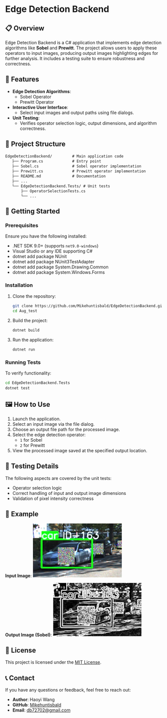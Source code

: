 # Edge Detection Backend

## 📋 Overview
Edge Detection Backend is a C# application that implements edge detection algorithms like **Sobel** and **Prewitt**. The project allows users to apply these operators to input images, producing output images highlighting edges for further analysis. It includes a testing suite to ensure robustness and correctness.

## 🎯 Features
- **Edge Detection Algorithms**:
  - Sobel Operator
  - Prewitt Operator
- **Interactive User Interface**:
  - Select input images and output paths using file dialogs.
- **Unit Testing**:
  - Verifies operator selection logic, output dimensions, and algorithm correctness.

## 📁 Project Structure
```
EdgeDetectionBackend/         # Main application code
   ├── Program.cs             # Entry point
   ├── Sobel.cs               # Sobel operator implementation
   ├── Prewitt.cs             # Prewitt operator implementation
   ├── README.md              # Documentation
   ├── ...
   └── EdgeDetectionBackend.Tests/ # Unit tests
       ├── OperatorSelectionTests.cs
       └── ...
```

## 🚀 Getting Started

### Prerequisites
Ensure you have the following installed:
- .NET SDK 9.0+ (supports `net9.0-windows`)
- Visual Studio or any IDE supporting C#
- dotnet add package NUnit
- dotnet add package NUnit3TestAdapter
- dotnet add package System.Drawing.Common
- dotnet add package System.Windows.Forms

### Installation
1. Clone the repository:
   ```bash
   git clone https://github.com/Mikehuntisbald/EdgeDetectionBackend.git
   cd Aug_test
   ```
2. Build the project:
   ```bash
   dotnet build
   ```
3. Run the application:
   ```bash
   dotnet run
   ```

### Running Tests
To verify functionality:
```bash
cd EdgeDetectionBackend.Tests
dotnet test
```

## 🖼️ How to Use
1. Launch the application.
2. Select an input image via the file dialog.
3. Choose an output file path for the processed image.
4. Select the edge detection operator:
   - `1` for Sobel
   - `2` for Prewitt
5. View the processed image saved at the specified output location.

## 🧪 Testing Details
The following aspects are covered by the unit tests:
- Operator selection logic
- Correct handling of input and output image dimensions
- Validation of pixel intensity correctness

## 📖 Example
**Input Image**:
![Input Image](https://github.com/Mikehuntisbald/Aug_test/blob/main/Example/2d-atk.png)

**Output Image (Sobel)**:
![Output Image Sobel](https://github.com/Mikehuntisbald/Aug_test/blob/main/Example/example.jpg)

## 📜 License
This project is licensed under the [MIT License](LICENSE).

## 📞 Contact
If you have any questions or feedback, feel free to reach out:
- **Author**: Haoyi Wang
- **GitHub**: [Mikehuntisbald](https://github.com/Mikehuntisbald)
- **Email**: db72702@gmail.com
